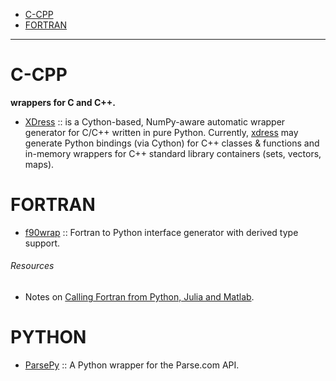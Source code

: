 + [C-CPP](#ccpp)
+ [FORTRAN](#fortran)

----

# C-CPP 
**wrappers for C and C++.**
+ [XDress](https://github.com/xdress/xdress) :: is a Cython-based, NumPy-aware automatic wrapper generator for C/C++ written in pure Python. Currently, [xdress](http://xdress.org/) may generate Python bindings (via Cython) for C++ classes & functions and in-memory wrappers for C++ standard library containers (sets, vectors, maps).

# FORTRAN
+ [f90wrap](https://github.com/jameskermode/f90wrap) :: Fortran to Python interface generator with derived type support.

###### Resources
* Notes on [Calling Fortran from Python, Julia and Matlab](http://maurow.bitbucket.org/notes/calling_fortran_from_misc.html).

# PYTHON
+ [ParsePy](https://github.com/dgrtwo/ParsePy) :: A Python wrapper for the Parse.com API.
